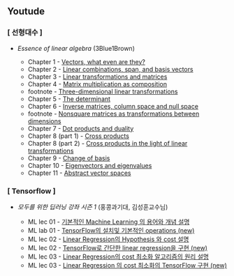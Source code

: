 ## Youtude
### [ 선형대수 ]
- *Essence of linear algebra* (3Blue1Brown)
  </br>
  
  - Chapter 1 - [Vectors, what even are they?](https://www.youtube.com/watch?v=fNk_zzaMoSs&index=3&list=PLZHQObOWTQDPD3MizzM2xVFitgF8hE_ab&t=0s)
  - Chapter 2 - [Linear combinations, span, and basis vectors](https://www.youtube.com/watch?v=k7RM-ot2NWY&index=4&list=PLZHQObOWTQDPD3MizzM2xVFitgF8hE_ab&t=0s)
  - Chapter 3 - [Linear transformations and matrices](https://www.youtube.com/watch?v=kYB8IZa5AuE&index=5&list=PLZHQObOWTQDPD3MizzM2xVFitgF8hE_ab&t=0s)
  - Chapter 4 - [Matrix multiplication as composition](https://www.youtube.com/watch?v=XkY2DOUCWMU&index=6&list=PLZHQObOWTQDPD3MizzM2xVFitgF8hE_ab&t=0s)
  - footnote - [Three-dimensional linear transformations](https://www.youtube.com/watch?v=rHLEWRxRGiM&index=7&list=PLZHQObOWTQDPD3MizzM2xVFitgF8hE_ab&t=0s)
  - Chapter 5 - [The determinant](https://www.youtube.com/watch?v=Ip3X9LOh2dk&index=8&list=PLZHQObOWTQDPD3MizzM2xVFitgF8hE_ab&t=0s)
  - Chapter 6 - [Inverse matrices, column space and null space](https://www.youtube.com/watch?v=uQhTuRlWMxw&index=9&list=PLZHQObOWTQDPD3MizzM2xVFitgF8hE_ab&t=0s)
  - footnote - [Nonsquare matrices as transformations between dimensions](https://www.youtube.com/watch?v=v8VSDg_WQlA&index=10&list=PLZHQObOWTQDPD3MizzM2xVFitgF8hE_ab&t=0s)
  - Chapter 7 - [Dot products and duality](https://www.youtube.com/watch?v=LyGKycYT2v0&index=11&list=PLZHQObOWTQDPD3MizzM2xVFitgF8hE_ab&t=0s)
  - Chapter 8 (part 1) - [Cross products](https://www.youtube.com/watch?v=eu6i7WJeinw&list=PLZHQObOWTQDPD3MizzM2xVFitgF8hE_ab&index=11)
  - Chapter 8 (part 2) - [Cross products in the light of linear transformations](https://www.youtube.com/watch?v=BaM7OCEm3G0&list=PLZHQObOWTQDPD3MizzM2xVFitgF8hE_ab&index=12)
  - Chapter 9 - [Change of basis](https://www.youtube.com/watch?v=P2LTAUO1TdA&list=PLZHQObOWTQDPD3MizzM2xVFitgF8hE_ab&index=13)
  - Chapter 10 - [Eigenvectors and eigenvalues](https://www.youtube.com/watch?v=PFDu9oVAE-g&list=PLZHQObOWTQDPD3MizzM2xVFitgF8hE_ab&index=14)
  - Chapter 11 - [Abstract vector spaces](https://www.youtube.com/watch?v=TgKwz5Ikpc8&index=15&list=PLZHQObOWTQDPD3MizzM2xVFitgF8hE_ab)
    </br>
    
### [ Tensorflow ]
- *모두를 위한 딥러닝 강좌 시즌 1* (홍콩과기대, 김성훈교수님)
  </br>
  
  - ML lec 01 - [기본적인 Machine Learning 의 용어와 개념 설명](https://www.youtube.com/watch?v=qPMeuL2LIqY&t=0s&index=3&list=PLlMkM4tgfjnLSOjrEJN31gZATbcj_MpUm)
  - ML lab 01 - [TensorFlow의 설치및 기본적인 operations (new)](https://www.youtube.com/watch?v=-57Ne86Ia8w&t=0s&index=4&list=PLlMkM4tgfjnLSOjrEJN31gZATbcj_MpUm)
  - ML lec 02 - [Linear Regression의 Hypothesis 와 cost 설명](https://www.youtube.com/watch?v=Hax03rCn3UI&list=PLlMkM4tgfjnLSOjrEJN31gZATbcj_MpUm&index=4)
  - ML lec 02 - [TensorFlow로 간단한 linear regression을 구현 (new)](https://www.youtube.com/watch?v=mQGwjrStQgg&index=5&list=PLlMkM4tgfjnLSOjrEJN31gZATbcj_MpUm)
  - ML lec 03 - [Linear Regression의 cost 최소화 알고리즘의 원리 설명](https://www.youtube.com/watch?v=TxIVr-nk1so&list=PLlMkM4tgfjnLSOjrEJN31gZATbcj_MpUm&index=6)
  - ML lec 03 - [Linear Regression 의 cost 최소화의 TensorFlow 구현 (new)](https://www.youtube.com/watch?v=Y0EF9VqRuEA&index=7&list=PLlMkM4tgfjnLSOjrEJN31gZATbcj_MpUm)
 



